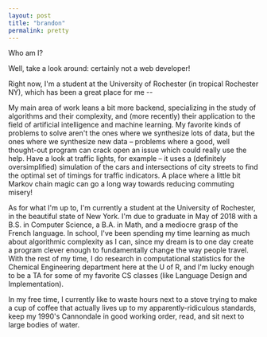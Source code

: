 ```yaml
---
layout: post
title: "brandon"
permalink: pretty
---
```


Who am I?

Well, take a look around: certainly not a web developer! 

Right now, I'm a student at the University of Rochester (in tropical Rochester NY), which has been a great place for me -- 

My main area of work leans a bit more backend, specializing in the study of algorithms and their complexity, and (more recently) their application to the field of artificial intelligence and machine learning. My favorite kinds of problems to solve aren't the ones where we synthesize lots of data, but the ones where we synthesize new data – problems where a good, well thought-out program can crack open an issue which could really use the help. Have a look at traffic lights, for example – it uses a (definitely oversimplified) simulation of the cars and intersections of city streets to find the optimal set of timings for traffic indicators. A place where a little bit Markov chain magic can go a long way towards reducing commuting misery!

As for what I'm up to, I'm currently a student at the University of Rochester, in the beautiful state of New York. I'm due to graduate in May of 2018 with a B.S. in Computer Science, a B.A. in Math, and a mediocre grasp of the French language. In school, I've been spending my time learning as much about algorithmic complexity as I can, since my dream is to one day create a program clever enough to fundamentally change the way people travel. With the rest of my time, I do research in computational statistics for the Chemical Engineering department here at the U of R, and I'm lucky enough to be a TA for some of my favorite CS classes (like Language Design and Implementation).

In my free time, I currently like to waste hours next to a stove trying to make a cup of coffee that actually lives up to my apparently-ridiculous standards, keep my 1990's Cannondale in good working order, read, and sit next to large bodies of water.